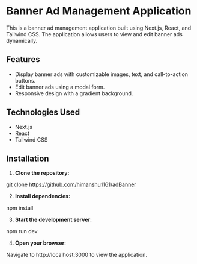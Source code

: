 # Banner Ad Management Application

This is a banner ad management application built using Next.js, React, and Tailwind CSS. The application allows users to view and edit banner ads dynamically.

## Features

- Display banner ads with customizable images, text, and call-to-action buttons.
- Edit banner ads using a modal form.
- Responsive design with a gradient background.

## Technologies Used

- Next.js
- React
- Tailwind CSS

## Installation

1. **Clone the repository:**

git clone https://github.com/himanshu1161/adBanner

2. **Install dependencies:**

npm install

3. **Start the development server**:

npm run dev

4. **Open your browser**:

Navigate to http://localhost:3000 to view the application.

